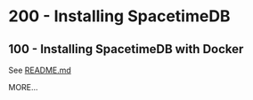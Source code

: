 # 200 - Installing SpacetimeDB

## 100 - Installing SpacetimeDB with Docker

See [README.md](./100/README.md)

MORE...
